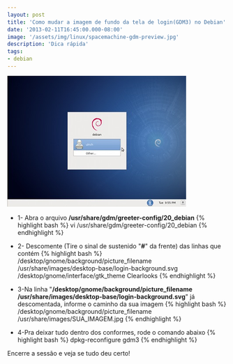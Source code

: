 ```yaml
---
layout: post
title: 'Como mudar a imagem de fundo da tela de login(GDM3) no Debian'
date: '2013-02-11T16:45:00.000-08:00'
image: '/assets/img/linux/spacemachine-gdm-preview.jpg'
description: 'Dica rápida'
tags:
- debian
---
```


![Como mudar a imagem de fundo da tela de login(GDM3)](/assets/img/linux/spacemachine-gdm-preview.jpg "Como mudar a imagem de fundo da tela de login(GDM3)")

+ 1- Abra o arquivo __/usr/share/gdm/greeter-config/20_debian__
{% highlight bash %}
vi /usr/share/gdm/greeter-config/20_debian
{% endhighlight %}

+ 2- Descomente (Tire o sinal de sustenido "__#__" da frente) das linhas que contém
{% highlight bash %}
/desktop/gnome/background/picture_filename /usr/share/images/desktop-base/login-background.svg
/desktop/gnome/interface/gtk_theme  Clearlooks
{% endhighlight %}

+ 3-Na linha "__/desktop/gnome/background/picture_filename /usr/share/images/desktop-base/login-background.svg__" já descomentada, informe o caminho da sua imagem
{% highlight bash %}
/desktop/gnome/background/picture_filename /usr/share/images/SUA_IMAGEM.jpg
{% endhighlight %}

+ 4-Pra deixar tudo dentro dos conformes, rode o comando abaixo
{% highlight bash %}
dpkg-reconfigure gdm3
{% endhighlight %}

Encerre a sessão e veja se tudo deu certo!

<script async src="https://pagead2.googlesyndication.com/pagead/js/adsbygoogle.js"></script>

<!-- Informat -->
<ins class="adsbygoogle"
 style="display:block"
 data-ad-client="ca-pub-2838251107855362"
 data-ad-slot="2327980059"
 data-ad-format="auto"
 data-full-width-responsive="true"></ins>

<script>
(adsbygoogle = window.adsbygoogle || []).push({});
</script>



